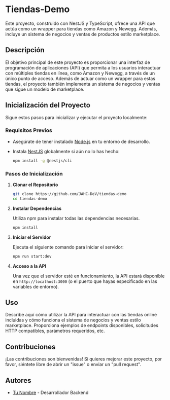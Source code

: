 # Tiendas-Demo

Este proyecto, construido con NestJS y TypeScript, ofrece una API que actúa como un wrapper para tiendas como Amazon y Newegg. Además, incluye un sistema de negocios y ventas de productos estilo marketplace.

## Descripción

El objetivo principal de este proyecto es proporcionar una interfaz de programación de aplicaciones (API) que permita a los usuarios interactuar con múltiples tiendas en línea, como Amazon y Newegg, a través de un único punto de acceso. Además de actuar como un wrapper para estas tiendas, el proyecto también implementa un sistema de negocios y ventas que sigue un modelo de marketplace.

## Inicialización del Proyecto

Sigue estos pasos para inicializar y ejecutar el proyecto localmente:

### Requisitos Previos

- Asegúrate de tener instalado [Node.js](https://nodejs.org/) en tu entorno de desarrollo.
- Instala [NestJS](https://nestjs.com/) globalmente si aún no lo has hecho:

    ```bash
    npm install -g @nestjs/cli
    ```

### Pasos de Inicialización

1. **Clonar el Repositorio**

    ```bash
    git clone https://github.com/JAHC-DeV/tiendas-demo
    cd tiendas-demo
    ```

2. **Instalar Dependencias**

    Utiliza npm para instalar todas las dependencias necesarias.

    ```bash
    npm install
    ```

3. **Iniciar el Servidor**

    Ejecuta el siguiente comando para iniciar el servidor:

    ```bash
    npm run start:dev
    ```

4. **Acceso a la API**

    Una vez que el servidor esté en funcionamiento, la API estará disponible en `http://localhost:3000` (o el puerto que hayas especificado en las variables de entorno).

## Uso

Describe aquí cómo utilizar la API para interactuar con las tiendas online incluidas y cómo funciona el sistema de negocios y ventas estilo marketplace. Proporciona ejemplos de endpoints disponibles, solicitudes HTTP compatibles, parámetros requeridos, etc.

## Contribuciones

¡Las contribuciones son bienvenidas! Si quieres mejorar este proyecto, por favor, siéntete libre de abrir un "issue" o enviar un "pull request".

## Autores

- [Tu Nombre](https://github.com/JAHC-DeV) - Desarrollador Backend

